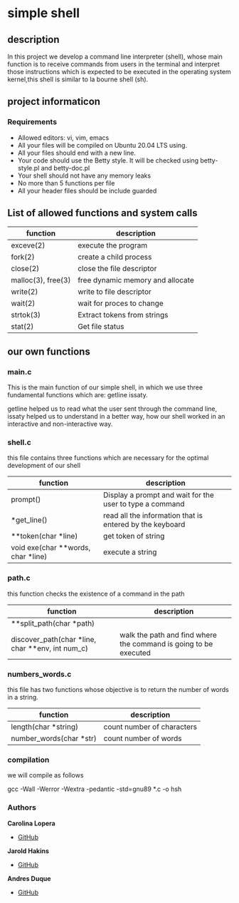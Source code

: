 # simple shell

## description 

In this project we develop a command line interpreter (shell), whose main function is to receive commands from users in the terminal and interpret those instructions which is expected to be executed in the operating system kernel,this shell is similar to la bourne shell (sh).

## project informaticon


### Requirements

 * Allowed editors: vi, vim, emacs
 * All your files will be compiled on Ubuntu 20.04 LTS using.
 * All your files should end with a new line.
 * Your code should use the Betty style. It will be checked using betty-style.pl and betty-doc.pl
 * Your shell should not have any memory leaks
 * No more than 5 functions per file
 * All your header files should be include guarded

## List of allowed functions and system calls
 
| function | description |
| --- | --- |  
| exceve(2) |  execute the program |                
| fork(2) | create a child process |             
| close(2) | close the file descriptor |          
|  malloc(3), free(3) | free dynamic memory and allocate |    
|  write(2) | write to file descriptor | 
| wait(2) | wait for proces to change | 
| strtok(3) | Extract tokens from strings | 
| stat(2) | Get file status | 

## our own functions

### main.c

This is the main function of our simple shell, in which we use three fundamental functions which are: getline issaty.

getline helped us to read what the user sent through the command line, issaty helped us to understand in a better way, how our shell worked in an interactive and non-interactive way.

### shell.c

this file contains three functions which are necessary for the optimal development of our shell

| function | description | 
| --- | --- |
| prompt() | Display a prompt and wait for the user to type a command |
| *get_line() | read all the information that is entered by the keyboard |
| **token(char *line) | get token of string |
| void exe(char **words, char *line) | execute a string |

### path.c

this function checks the existence of a command in the path

| function | description |
| --- | --- |
| **split_path(char *path) |  |
| discover_path(char *line, char **env, int num_c) | walk the path and find where the command is going to be executed |

### numbers_words.c

this file has two functions whose objective is to return the number of words in a string.

| function | description |
| --- | --- |
| length(char *string) | count number of characters | 
| number_words(char *str) | count number of words | 

### compilation

we will compile as follows

gcc -Wall -Werror -Wextra -pedantic -std=gnu89 *.c -o hsh



### Authors

**Carolina Lopera**

* [GitHub](https://github.com/CarolinaLopera)

**Jarold Hakins**

* [GitHub](https://github.com/jaroldhakins)

**Andres Duque**

* [GitHub](https://github.com/totod8)



